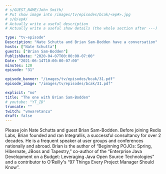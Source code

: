 ```yaml
---
# s/GUEST_NAME/John Smith/
# Put show image into /images/tv/episodes/bcak/<ep#>.jpg
# s/0/ep#/
# Actually write a useful description
# Actually write a useful show details (the whole section after ---)

type: "tv-episode"
Description: "Nate Schutta and Brian Sam-Bodden have a conversation"
hosts: ["Nate Schutta"]
guests: ["Brian Sam-Bodden"]
PublishDate: "2020-04-07T00:00:00-07:00"
Date: "2021-06-14T10:00:00-07:00"
minutes: 120
episode: "31"

episode_banner: "/images/tv/episodes/bcak/31.pdf"
episode_image: "/images/tv/episodes/bcak/31.pdf"

explicit: "no"
title: "The one with Brian Sam-Bodden"
# youtube: "YT_ID"
truncate: ""
twitch: "vmwaretanzu"
draft: false
---
```


Please join Nate Schutta and guest Brian Sam-Bodden. Before joining Redis Labs, Brian founded and ran Integrallis, a successful consultancy for over 2 decades. He is a frequent speaker at user groups and conferences nationally and abroad. Brian is the author of “Beginning POJOs: Spring, Hibernate, JBoss and Tapestry,” co-author of the “Enterprise Java Development on a Budget: Leveraging Java Open Source Technologies” and a contributor to O'Reilly's “97 Things Every Project Manager Should Know”.
